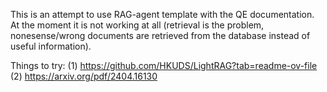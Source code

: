 This is an attempt to use RAG-agent template with the QE documentation. 
At the moment it is not working at all (retrieval is the problem, nonesense/wrong documents are retrieved from the database instead of useful information).

Things to try: (1) https://github.com/HKUDS/LightRAG?tab=readme-ov-file (2) https://arxiv.org/pdf/2404.16130
